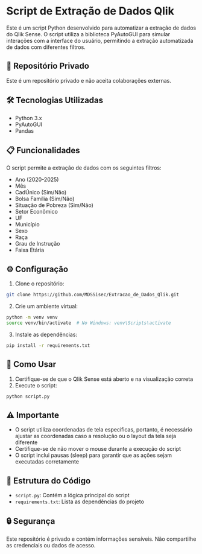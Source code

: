 # Script de Extração de Dados Qlik

Este é um script Python desenvolvido para automatizar a extração de dados do Qlik Sense. O script utiliza a biblioteca PyAutoGUI para simular interações com a interface do usuário, permitindo a extração automatizada de dados com diferentes filtros.

## 🚫 Repositório Privado

Este é um repositório privado e não aceita colaborações externas.

## 🛠️ Tecnologias Utilizadas

- Python 3.x
- PyAutoGUI
- Pandas

## 📋 Funcionalidades

O script permite a extração de dados com os seguintes filtros:
- Ano (2020-2025)
- Mês
- CadÚnico (Sim/Não)
- Bolsa Família (Sim/Não)
- Situação de Pobreza (Sim/Não)
- Setor Econômico
- UF
- Município
- Sexo
- Raça
- Grau de Instrução
- Faixa Etária

## ⚙️ Configuração

1. Clone o repositório:
```bash
git clone https://github.com/MDSSisec/Extracao_de_Dados_Qlik.git
```

2. Crie um ambiente virtual:
```bash
python -m venv venv
source venv/bin/activate  # No Windows: venv\Scripts\activate
```

3. Instale as dependências:
```bash
pip install -r requirements.txt
```

## 🚀 Como Usar

1. Certifique-se de que o Qlik Sense está aberto e na visualização correta
2. Execute o script:
```bash
python script.py
```

## ⚠️ Importante

- O script utiliza coordenadas de tela específicas, portanto, é necessário ajustar as coordenadas caso a resolução ou o layout da tela seja diferente
- Certifique-se de não mover o mouse durante a execução do script
- O script inclui pausas (sleep) para garantir que as ações sejam executadas corretamente

## 📝 Estrutura do Código

- `script.py`: Contém a lógica principal do script
- `requirements.txt`: Lista as dependências do projeto

## 🔒 Segurança

Este repositório é privado e contém informações sensíveis. Não compartilhe as credenciais ou dados de acesso. 